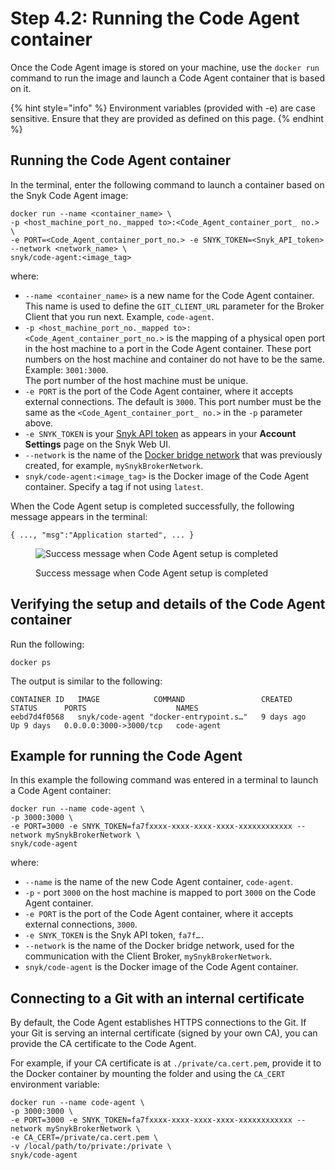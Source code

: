 # Step 4.2: Running the Code Agent container

Once the Code Agent image is stored on your machine, use the `docker run` command to run the image and launch a Code Agent container that is based on it.

{% hint style="info" %}
Environment variables (provided with -e) are case sensitive. Ensure that they are provided as defined on this page.
{% endhint %}

## Running the Code Agent container

In the terminal, enter the following command to launch a container based on the Snyk Code Agent image:

```
docker run --name <container_name> \
-p <host_machine_port_no._mapped to>:<Code_Agent_container_port_ no.> \
-e PORT=<Code_Agent_container_port_no.> -e SNYK_TOKEN=<Snyk_API_token> --network <network_name> \
snyk/code-agent:<image_tag>
```

where:

* `--name <container_name>` is a new name for the Code Agent container. This name is used to define the `GIT_CLIENT_URL` parameter for the Broker Client that you run next. Example, `code-agent`.
* `-p <host_machine_port_no._mapped to>:<Code_Agent_container_port_no.>` is the mapping of a physical open port in the host machine to a port in the Code Agent container. These port numbers on the host machine and container do not have to be the same. Example: `3001:3000`.\
  The port number of the host machine must be unique.
* `-e PORT` is the port of the Code Agent container, where it accepts external connections. The default is `3000`. This port number must be the same as the `<Code_Agent_container_port_ no.>` in the `-p` parameter above.
* `-e SNYK_TOKEN` is your [Snyk API token](../../../../../getting-started/obtaining-your-snyk-api-token.md) as appears in your **Account Settings** page on the Snyk Web UI.
* `--network` is the name of the [Docker bridge network](https://docs.snyk.io/features/snyk-broker/snyk-broker-code-agent/setting-up-the-code-agent-broker-client-deployment/step-3-creating-a-network-for-the-broker-client-and-code-agent-communication) that was previously created, for example, `mySnykBrokerNetwork`.
* `snyk/code-agent:<image_tag>` is the Docker image of the Code Agent container. Specify a tag if not using `latest`.

When the Code Agent setup is completed successfully, the following message appears in the terminal:

`{ ..., "msg":"Application started", ... }`

<figure><img src="../../../../../.gitbook/assets/Code Agent - Exmaple - success.png" alt="Success message when Code Agent setup is completed"><figcaption><p>Success message when Code Agent setup is completed</p></figcaption></figure>

## Verifying the setup and details of the Code Agent container

Run the following:

```
docker ps
```

The output is similar to the following:

```
CONTAINER ID   IMAGE            COMMAND                 CREATED      STATUS      PORTS                    NAMES
eebd7d4f0568   snyk/code-agent "docker-entrypoint.s…"   9 days ago   Up 9 days   0.0.0.0:3000->3000/tcp   code-agent
```

## Example **for** running the Code Agent

In this example the following command was entered in a terminal to launch a Code Agent container:

```
docker run --name code-agent \
-p 3000:3000 \
-e PORT=3000 -e SNYK_TOKEN=fa7fxxxx-xxxx-xxxx-xxxx-xxxxxxxxxxxx --network mySnykBrokerNetwork \
snyk/code-agent
```

where:

* `--name` is the name of the new Code Agent container, `code-agent`.
* `-p` - port `3000` on the host machine is mapped to port `3000` on the Code Agent container.
* `-e PORT` is the port of the Code Agent container, where it accepts external connections, `3000`.
* `-e SNYK_TOKEN` is the Snyk API token, `fa7f….`
* `--network` is the name of the Docker bridge network, used for the communication with the Client Broker, `mySnykBrokerNetwork`.
* `snyk/code-agent` is the Docker image of the Code Agent container.

## **Connecting to a Git with an internal certificate**

By default, the Code Agent establishes HTTPS connections to the Git. If your Git is serving an internal certificate (signed by your own CA), you can provide the CA certificate to the Code Agent.

For example, if your CA certificate is at `./private/ca.cert.pem`, provide it to the Docker container by mounting the folder and using the `CA_CERT` environment variable:

```
docker run --name code-agent \
-p 3000:3000 \
-e PORT=3000 -e SNYK_TOKEN=fa7fxxxx-xxxx-xxxx-xxxx-xxxxxxxxxxxx --network mySnykBrokerNetwork \
-e CA_CERT=/private/ca.cert.pem \
-v /local/path/to/private:/private \
snyk/code-agent
```
